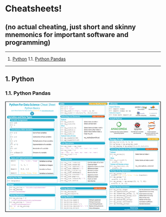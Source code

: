 # Cheatsheets!  

## (no actual cheating, just short and skinny mnemonics for important software and programming)

- - -

1. [Python](#python)
1.1. [Python Pandas](#pythonpandas)

- - -


<a name="python"></a>

## 1\.  Python

<a name="pythonpandas"></a>

### 1.1\. Python Pandas

![Alt text](./python_data_science_cheatsheet.png?raw=true "")

